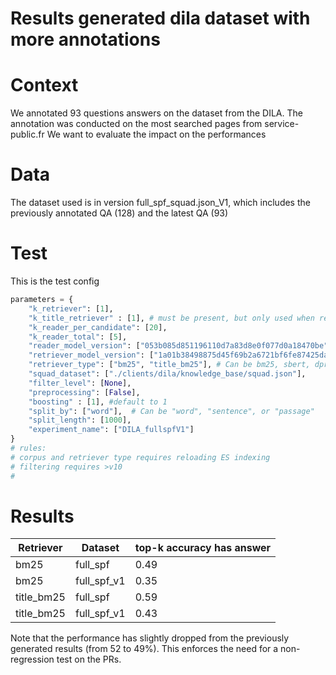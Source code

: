 Results generated dila dataset with more annotations
=========

# Context
We annotated 93 questions answers on the dataset from the DILA. The annotation was conducted on the most searched pages from service-public.fr
We want to evaluate the impact on the performances

# Data
The dataset used is in version full_spf_squad.json_V1, which includes the previously annotated QA (128) and the latest QA (93)

# Test
This is the test config 
```python
parameters = {
    "k_retriever": [1],
    "k_title_retriever" : [1], # must be present, but only used when retriever_type == title_bm25
    "k_reader_per_candidate": [20],
    "k_reader_total": [5],
    "reader_model_version": ["053b085d851196110d7a83d8e0f077d0a18470be"],
    "retriever_model_version": ["1a01b38498875d45f69b2a6721bf6fe87425da39"],
    "retriever_type": ["bm25", "title_bm25"], # Can be bm25, sbert, dpr, title or title_bm25
    "squad_dataset": ["./clients/dila/knowledge_base/squad.json"],
    "filter_level": [None],
    "preprocessing": [False],
    "boosting" : [1], #default to 1
    "split_by": ["word"],  # Can be "word", "sentence", or "passage"
    "split_length": [1000],
    "experiment_name": ["DILA_fullspfV1"]
}
# rules:
# corpus and retriever type requires reloading ES indexing
# filtering requires >v10
#
```

# Results
| Retriever | Dataset | top-k accuracy has answer |
| -------- | -------- | -------- |
| bm25     | full_spf     | 0.49     |
| bm25     | full_spf_v1     | 0.35     |
| title_bm25     | full_spf     | 0.59     |
|   title_bm25      | full_spf_v1    | 0.43     |

Note that the performance has slightly dropped from the previously generated results (from 52 to 49%). This enforces the need for a non-regression test on the PRs. 
